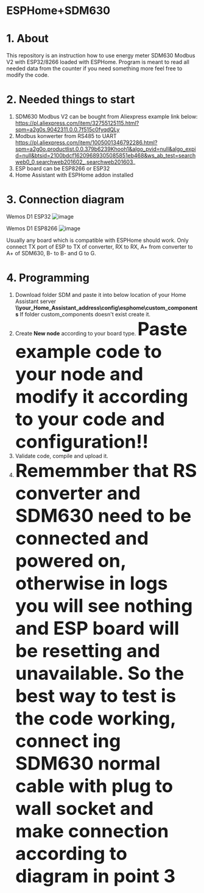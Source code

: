 # ESPHome+SDM630

# 1. About
This repository is an instruction how to use energy meter SDM630 Modbus V2 with ESP32/8266 loaded with ESPHome. Program is meant to read all needed data from the counter if you need something more feel free to modify the code.

# 2. Needed things to start

1. SDM630 Modbus V2 can be bought from Aliexpress example link below:
https://pl.aliexpress.com/item/32755125115.html?spm=a2g0s.9042311.0.0.7f515c0fyqdQLy
2. Modbus konwerter from RS485 to UART
https://pl.aliexpress.com/item/1005001346792286.html?spm=a2g0o.productlist.0.0.379b6239Khooh1&algo_pvid=null&algo_expid=null&btsid=2100bdcf16209689305085851eb468&ws_ab_test=searchweb0_0,searchweb201602_,searchweb201603_
3. ESP board can be ESP8266 or ESP32
4. Home Assistant with ESPHome addon installed

# 3. Connection diagram
Wemos D1 ESP32
![image](https://user-images.githubusercontent.com/61471407/118225712-e88ae980-b485-11eb-9c2b-428857e21f10.png)

Wemos D1 ESP8266
![image](https://user-images.githubusercontent.com/61471407/118225594-b24d6a00-b485-11eb-94c8-515687f81e91.png)

Usually any board which is compatible with ESPHome should work. Only connect TX port of ESP to TX of converter, RX to RX, A+ from converter to A+ of SDM630, B- to B- and G to G.

# 4. Programming
1. Download folder SDM and paste it into below location of your Home Assistant server
    <B>\\\your_Home_Assistant_address\config\esphome\custom_components</B>
    If folder custom_components doesn't exist create it.
2. Create <B>New node</B> according to your board type. <B><font size=16>Paste example code to your node and modify it according to your code and configuration!!</B></font>
3. Validate code, compile and upload it.
4. <B><font size = 16>Rememmber that RS converter and SDM630 need to be connected and powered on, otherwise in logs you will see nothing and ESP board will be resetting and unavailable. So the best way to test is the code working, connect ing SDM630 normal cable with plug to wall socket and make connection according to diagram in point 3</B></font>
